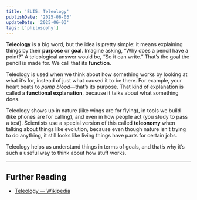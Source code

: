 ```yaml
---
title: 'ELI5: Teleology'
publishDate: '2025-06-03'
updateDate: '2025-06-03'
tags: ['philosophy']
---
```


**Teleology** is a big word, but the idea is pretty simple: it means explaining things by their **purpose** or **goal**. Imagine asking, “Why does a pencil have a point?” A teleological answer would be, “So it can write.” That’s the goal the pencil is made for. We call that its **function**.

Teleology is used when we think about how something works by looking at what it’s for, instead of just what caused it to be there. For example, your heart beats to _pump blood_—that’s its purpose. That kind of explanation is called a **functional explanation**, because it talks about what something does.

Teleology shows up in nature (like wings are for flying), in tools we build (like phones are for calling), and even in how people act (you study to pass a test). Scientists use a special version of this called **teleonomy** when talking about things like evolution, because even though nature isn’t trying to do anything, it still looks like living things have parts for certain jobs.

Teleology helps us understand things in terms of goals, and that’s why it’s such a useful way to think about how stuff works.

---

## Further Reading

- [Teleology — Wikipedia](https://en.wikipedia.org/wiki/Teleology)
